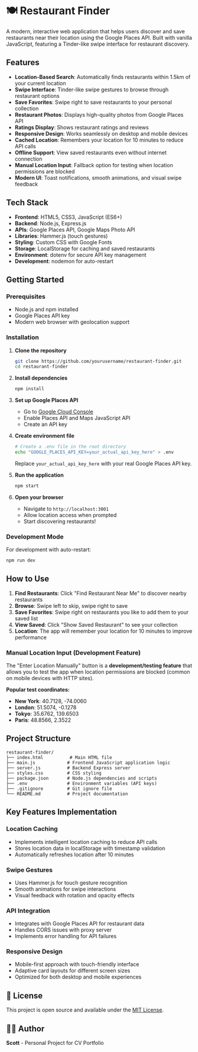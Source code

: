 # 🍽️ Restaurant Finder

A modern, interactive web application that helps users discover and save restaurants near their location using the Google Places API. Built with vanilla JavaScript, featuring a Tinder-like swipe interface for restaurant discovery.

## Features

- **Location-Based Search**: Automatically finds restaurants within 1.5km of your current location
- **Swipe Interface**: Tinder-like swipe gestures to browse through restaurant options
- **Save Favorites**: Swipe right to save restaurants to your personal collection
- **Restaurant Photos**: Displays high-quality photos from Google Places API
- **Ratings Display**: Shows restaurant ratings and reviews
- **Responsive Design**: Works seamlessly on desktop and mobile devices
- **Cached Location**: Remembers your location for 10 minutes to reduce API calls
- **Offline Support**: View saved restaurants even without internet connection
- **Manual Location Input**: Fallback option for testing when location permissions are blocked
- **Modern UI**: Toast notifications, smooth animations, and visual swipe feedback

## Tech Stack

- **Frontend**: HTML5, CSS3, JavaScript (ES6+)
- **Backend**: Node.js, Express.js
- **APIs**: Google Places API, Google Maps Photo API
- **Libraries**: Hammer.js (touch gestures)
- **Styling**: Custom CSS with Google Fonts
- **Storage**: LocalStorage for caching and saved restaurants
- **Environment**: dotenv for secure API key management
- **Development**: nodemon for auto-restart

## Getting Started

### Prerequisites

- Node.js and npm installed
- Google Places API key
- Modern web browser with geolocation support

### Installation

1. **Clone the repository**
   ```bash
   git clone https://github.com/yourusername/restaurant-finder.git
   cd restaurant-finder
   ```

2. **Install dependencies**
   ```bash
   npm install
   ```

3. **Set up Google Places API**
   - Go to [Google Cloud Console](https://console.cloud.google.com/)
   - Enable Places API and Maps JavaScript API
   - Create an API key

4. **Create environment file**
   ```bash
   # Create a .env file in the root directory
   echo "GOOGLE_PLACES_API_KEY=your_actual_api_key_here" > .env
   ```
   Replace `your_actual_api_key_here` with your real Google Places API key.

5. **Run the application**
   ```bash
   npm start
   ```

6. **Open your browser**
   - Navigate to `http://localhost:3001`
   - Allow location access when prompted
   - Start discovering restaurants!

### Development Mode

For development with auto-restart:
```bash
npm run dev
```

## How to Use

1. **Find Restaurants**: Click "Find Restaurant Near Me" to discover nearby restaurants
2. **Browse**: Swipe left to skip, swipe right to save
3. **Save Favorites**: Swipe right on restaurants you like to add them to your saved list
4. **View Saved**: Click "Show Saved Restaurant" to see your collection
5. **Location**: The app will remember your location for 10 minutes to improve performance

### Manual Location Input (Development Feature)

The "Enter Location Manually" button is a **development/testing feature** that allows you to test the app when location permissions are blocked (common on mobile devices with HTTP sites). 

**Popular test coordinates:**
- **New York**: 40.7128, -74.0060
- **London**: 51.5074, -0.1278
- **Tokyo**: 35.6762, 139.6503
- **Paris**: 48.8566, 2.3522

## Project Structure

```
restaurant-finder/
├── index.html          # Main HTML file
├── main.js            # Frontend JavaScript application logic
├── server.js          # Backend Express server
├── styles.css         # CSS styling
├── package.json       # Node.js dependencies and scripts
├── .env               # Environment variables (API keys)
├── .gitignore         # Git ignore file
└── README.md          # Project documentation
```

## Key Features Implementation

### Location Caching
- Implements intelligent location caching to reduce API calls
- Stores location data in localStorage with timestamp validation
- Automatically refreshes location after 10 minutes

### Swipe Gestures
- Uses Hammer.js for touch gesture recognition
- Smooth animations for swipe interactions
- Visual feedback with rotation and opacity effects

### API Integration
- Integrates with Google Places API for restaurant data
- Handles CORS issues with proxy server
- Implements error handling for API failures

### Responsive Design
- Mobile-first approach with touch-friendly interface
- Adaptive card layouts for different screen sizes
- Optimized for both desktop and mobile experiences

## 📄 License

This project is open source and available under the [MIT License](LICENSE).

## 👨‍💻 Author

**Scott** - Personal Project for CV Portfolio
